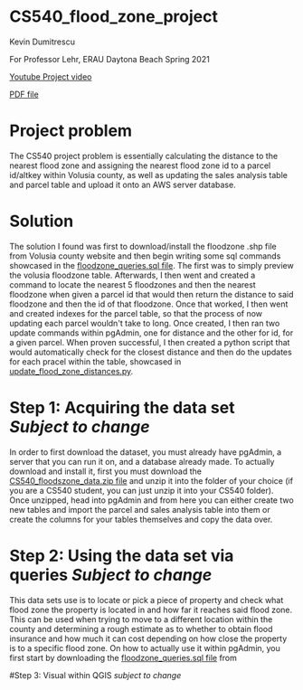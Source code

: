 # CS540_flood_zone_project
Kevin Dumitrescu

For Professor Lehr, ERAU Daytona Beach Spring 2021

[Youtube Project video](https://youtu.be/27Hg6B8ZE5o)

[PDF file](https://github.com/Dumitrek/CS540_flood_zone_project/blob/main/CS540%20Project%20Presentation-Kevin%20Dumitrescu.pdf)

# Project problem

The CS540 project problem is essentially calculating the distance to the nearest flood zone and assigning the nearest flood zone id to a parcel id/altkey within Volusia county, as well as updating the sales analysis table and parcel table and upload it onto an AWS server database.

# Solution

The solution I found was first to download/install the floodzone .shp file from Volusia county website and then begin writing some sql commands showcased in the [floodzone_queries.sql file](https://github.com/Dumitrek/CS540_flood_zone_project/blob/main/floodzone_queries.sql). The first was to simply preview the volusia floodzone table. Afterwards, I then went and created a command to locate the nearest 5 floodzones and then the nearest floodzone when given a parcel id that would then return the distance to said floodzone and then the id of that floodzone. Once that worked, I then went and created indexes for the parcel table, so that the process of now updating each parcel wouldn't take to long. Once created, I then ran two update commands within pgAdmin, one for distance and the other for id, for a given parcel. When proven successful, I then created a python script that would automatically check for the closest distance and then do the updates for each pracel within the table, showcased in [update_flood_zone_distances.py](https://github.com/Dumitrek/CS540_flood_zone_project/blob/main/update_flood_zones_distances.py). 

# Step 1: Acquiring the data set *Subject to change*

In order to first download the dataset, you must already have pgAdmin, a server that you can run it on, and a database already made. To actually download and install it, first you must download the [CS540_floodszone_data.zip file](https://github.com/Dumitrek/CS540_flood_zone_project/blob/main/CS540_floodszone_data.zip) and unzip it into the folder of your choice (if you are a CS540 student, you can just unzip it into your CS540 folder). Once unzipped, head into pgAdmin and from here you can either create two new tables and import the parcel and sales analysis table into them or create the columns for your tables themselves and copy the data over. 

# Step 2: Using the data set via queries *Subject to change*

This data sets use is to locate or pick a piece of property and check what flood zone the property is located in and how far it reaches said flood zone. This can be used when trying to move to a different location within the county and determining a rough estimate as to whether to obtain flood insurance and how much it can cost depending on how close the property is to a specific flood zone. On how to actually use it within pgAdmin, you first start by downloading the [floodzone_queries.sql file](https://github.com/Dumitrek/CS540_flood_zone_project/blob/main/floodzone_queries.sql) from 

#Step 3: Visual within QGIS *subject to change*


